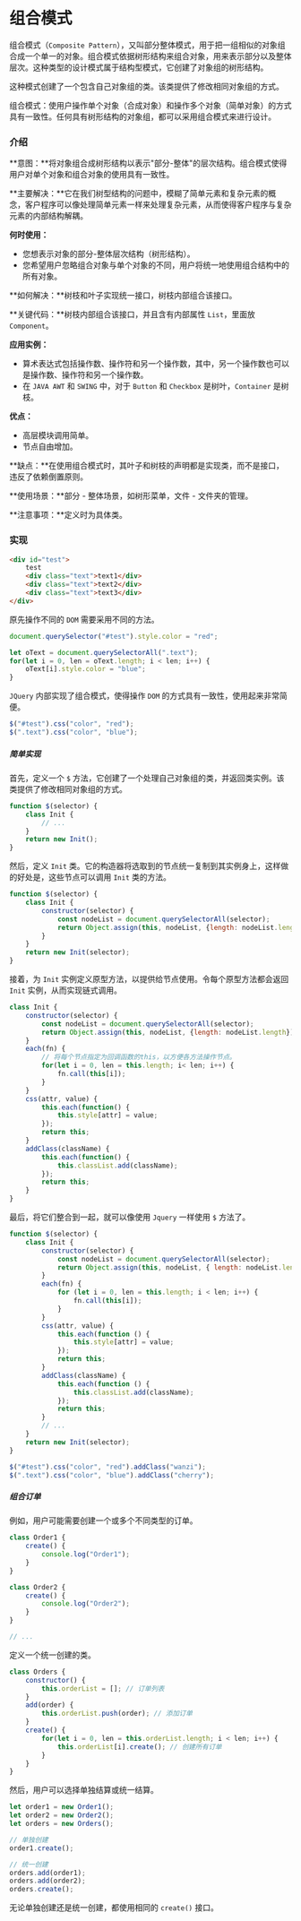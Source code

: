 # 组合模式

组合模式（`Composite Pattern`），又叫部分整体模式，用于把一组相似的对象组合成一个单一的对象。组合模式依据树形结构来组合对象，用来表示部分以及整体层次。这种类型的设计模式属于结构型模式，它创建了对象组的树形结构。

这种模式创建了一个包含自己对象组的类。该类提供了修改相同对象组的方式。

组合模式：使用户操作单个对象（合成对象）和操作多个对象（简单对象）的方式具有一致性。任何具有树形结构的对象组，都可以采用组合模式来进行设计。



### 介绍

**意图：**将对象组合成树形结构以表示"部分-整体"的层次结构。组合模式使得用户对单个对象和组合对象的使用具有一致性。

**主要解决：**它在我们树型结构的问题中，模糊了简单元素和复杂元素的概念，客户程序可以像处理简单元素一样来处理复杂元素，从而使得客户程序与复杂元素的内部结构解耦。

**何时使用：**

- 您想表示对象的部分-整体层次结构（树形结构）。
- 您希望用户忽略组合对象与单个对象的不同，用户将统一地使用组合结构中的所有对象。

**如何解决：**树枝和叶子实现统一接口，树枝内部组合该接口。

**关键代码：**树枝内部组合该接口，并且含有内部属性 `List`，里面放 `Component`。

**应用实例：** 

- 算术表达式包括操作数、操作符和另一个操作数，其中，另一个操作数也可以是操作数、操作符和另一个操作数。
- 在 `JAVA AWT` 和 `SWING` 中，对于 `Button` 和 `Checkbox` 是树叶，`Container` 是树枝。

**优点：** 

- 高层模块调用简单。
- 节点自由增加。

**缺点：**在使用组合模式时，其叶子和树枝的声明都是实现类，而不是接口，违反了依赖倒置原则。

**使用场景：**部分 - 整体场景，如树形菜单，文件 - 文件夹的管理。

**注意事项：**定义时为具体类。



### 实现

```html
<div id="test">
    test
    <div class="text">text1</div>
    <div class="text">text2</div>
    <div class="text">text3</div>
</div>
```

原先操作不同的 `DOM` 需要采用不同的方法。

```js
document.querySelector("#test").style.color = "red";

let oText = document.querySelectorAll(".text");
for(let i = 0, len = oText.length; i < len; i++) {
    oText[i].style.color = "blue";
}
```

`JQuery` 内部实现了组合模式，使得操作 `DOM` 的方式具有一致性，使用起来非常简便。

```js
$("#test").css("color", "red");
$(".text").css("color", "blue");
```

##### 简单实现

首先，定义一个 `$` 方法，它创建了一个处理自己对象组的类，并返回类实例。该类提供了修改相同对象组的方式。

```js
function $(selector) {
    class Init {
		// ...
    }
    return new Init();
}
```

然后，定义 `Init` 类。它的构造器将选取到的节点统一复制到其实例身上，这样做的好处是，这些节点可以调用 `Init` 类的方法。

```js
function $(selector) {
    class Init {
		constructor(selector) {
            const nodeList = document.querySelectorAll(selector);
			return Object.assign(this, nodeList, {length: nodeList.length});
        }
    }
    return new Init(selector);
}
```

接着，为 `Init` 实例定义原型方法，以提供给节点使用。令每个原型方法都会返回 `Init` 实例，从而实现链式调用。

```js
class Init {
    constructor(selector) {
        const nodeList = document.querySelectorAll(selector);
        return Object.assign(this, nodeList, {length: nodeList.length});
    }
    each(fn) {
        // 将每个节点指定为回调函数的this，以方便各方法操作节点。
        for(let i = 0, len = this.length; i< len; i++) {
            fn.call(this[i]);
        }
    }
    css(attr, value) {
        this.each(function() {
            this.style[attr] = value;
        });
        return this;
    }
    addClass(className) {
        this.each(function() {
            this.classList.add(className);
        });
        return this;
    }
}
```

最后，将它们整合到一起，就可以像使用 `Jquery` 一样使用 `$` 方法了。

```js
function $(selector) {
    class Init {
        constructor(selector) {
            const nodeList = document.querySelectorAll(selector);
            return Object.assign(this, nodeList, { length: nodeList.length });
        }
        each(fn) {
            for (let i = 0, len = this.length; i < len; i++) {
                fn.call(this[i]);
            }
        }
        css(attr, value) {
            this.each(function () {
                this.style[attr] = value;
            });
            return this;
        }
        addClass(className) {
            this.each(function () {
                this.classList.add(className);
            });
            return this;
        }
        // ...
    }
    return new Init(selector);
}
```

```js
$("#test").css("color", "red").addClass("wanzi");
$(".text").css("color", "blue").addClass("cherry");
```

##### 组合订单

例如，用户可能需要创建一个或多个不同类型的订单。

```js
class Order1 {
    create() {
        console.log("Order1");
    }
}

class Order2 {
    create() {
        console.log("Order2");
    }
}

// ...
```

定义一个统一创建的类。

```js
class Orders {
    constructor() {
        this.orderList = []; // 订单列表
    }
    add(order) {
        this.orderList.push(order); // 添加订单
    }
    create() {
        for(let i = 0, len = this.orderList.length; i < len; i++) {
            this.orderList[i].create(); // 创建所有订单
        }
    }
}
```

然后，用户可以选择单独结算或统一结算。

```js
let order1 = new Order1();
let order2 = new Order2();
let orders = new Orders();

// 单独创建
order1.create();

// 统一创建
orders.add(order1);
orders.add(order2);
orders.create();
```

无论单独创建还是统一创建，都使用相同的 `create()` 接口。

